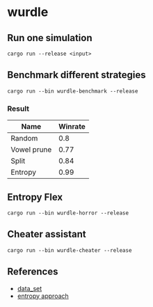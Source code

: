 # wurdle

## Run one simulation

```
cargo run --release <input>
```

## Benchmark different strategies

```
cargo run --bin wurdle-benchmark --release
```

### Result

| Name        | Winrate |
| ----------- | ------- |
| Random      | 0.8     |
| Vowel prune | 0.77    |
| Split       | 0.84    |
| Entropy     | 0.99    |

## Entropy Flex

```
cargo run --bin wurdle-horror --release
```

## Cheater assistant

```
cargo run --bin wurdle-cheater --release
```

## References

- [data_set](https://github.com/steve-kasica/wordle-words)
- [entropy approach](https://www.youtube.com/watch?v=v68zYyaEmEA)
